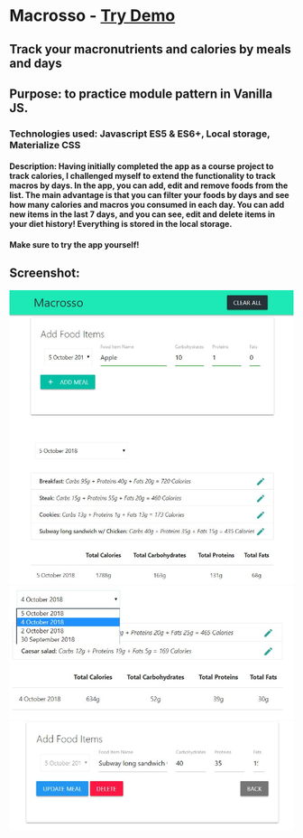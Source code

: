 # Macrosso - <a href="https://assainov.github.io/macrosso" target="_blank">Try Demo</a>
## Track your macronutrients and calories by meals and days
## Purpose: to practice **module pattern** in Vanilla JS.
### Technologies used: Javascript ES5 & ES6+, Local storage, Materialize CSS

#### Description: Having initially completed the app as a course project to track calories, I challenged myself to extend the functionality to track macros by days. In the app, you can add, edit and remove foods from the list. The main advantage is that you can filter your foods by days and see how many calories and macros you consumed in each day. You can add new items in the last 7 days, and you can see, edit and delete items in your diet history! Everything is stored in the local storage.

#### Make sure to try the app yourself!

## Screenshot:
![Macrosso](1.JPG "Macrosso")
![Macrosso](2.JPG "Macrosso")
![Macrosso](3.JPG "Macrosso")